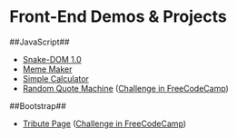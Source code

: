 # Front-End Demos & Projects

##JavaScript##
- [Snake-DOM 1.0](http://codepen.io/yidaoJ/full/qrqWVx/)
- [Meme Maker](https://yidaoj.github.io/demos/canvas/MemeMaker.html)
- [Simple Calculator](http://codepen.io/yidaoJ/full/EWNYvX/)
- [Random Quote Machine](http://codepen.io/yidaoJ/full/NpNeLK/) ([Challenge in FreeCodeCamp](https://www.freecodecamp.com/challenges/build-a-random-quote-machine))

##Bootstrap##
- [Tribute Page](http://codepen.io/yidaoJ/full/ZBVMwK/) ([Challenge in FreeCodeCamp](https://www.freecodecamp.com/challenges/build-a-tribute-page))

